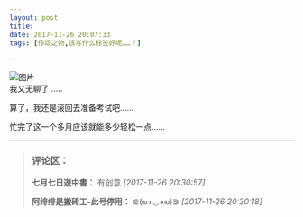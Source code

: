 ```yaml
---
layout: post
title: 
date: 2017-11-26 20:07:33
tags: [传颂之物,该写什么标签好呢……？]

---
```

![图片](./images/_LofteremhSNkVpRmJBei9Fbkt3aEFINk9oRXI5SXJYcjVHY3VFbGRRZWVUbzhBZFhSM1BHK003OHBRPT0.png?=imageView&thumbnail=500x0&quality=96&stripmeta=0&type=jpg%7Cwatermark&type=2)  
我又无聊了……

算了，我还是滚回去准备考试吧……

忙完了这一个多月应该就能多少轻松一点……

---
> ### 评论区：
>**七月七日遊中書：** 有创意  *[2017-11-26 20:30:57]*
>
>**阿绯绯是搬砖工-此号停用：** ⋐(ల◕◡◕ల)⋑  *[2017-11-26 20:30:18]*
>
>